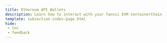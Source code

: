 ```yaml
---
title: Ethereum API Wallets
description: Learn how to interact with your Tanssi EVM ContainerChain through the Ethereum API including configuring wallets, adding RPC Urls, and sending funds.
template: subsection-index-page.html
hide: 
 - toc
 - feedback
---
```

